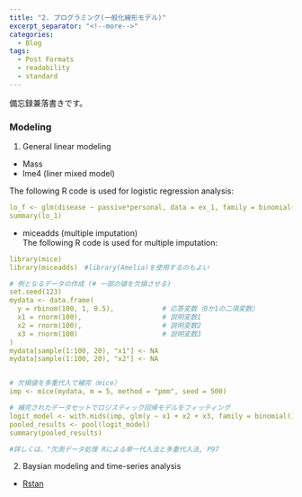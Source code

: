 ```yaml
---
title: "2. プログラミング(一般化線形モデル)"
excerpt_separator: "<!--more-->"
categories:
  - Blog
tags:
  - Post Formats
  - readability
  - standard
---
```

備忘録兼落書きです。


### Modeling
1. General linear modeling
- Mass
- lme4 (liner mixed model)

The following R code is used for logistic regression analysis:
```yaml
lo_f <- glm(disease ~ passive*personal, data = ex_1, family = binomial(link = “logit”))
summary(lo_1)
```

- miceadds (multiple imputation)  
The following R code is used for multiple imputation:

```yaml
library(mice)
library(miceadds)　#library(Amelia)を使用するのもよい

# 例となるデータの作成 (# 一部の値を欠損させる)
set.seed(123)
mydata <- data.frame(
  y = rbinom(100, 1, 0.5),            # 応答変数（0か1の二項変数）
  x1 = rnorm(100),                    # 説明変数1
  x2 = rnorm(100),                    # 説明変数2
  x3 = rnorm(100)                     # 説明変数3
)
mydata[sample(1:100, 20), "x1"] <- NA
mydata[sample(1:100, 20), "x2"] <- NA


# 欠損値を多重代入で補完（mice）
imp <- mice(mydata, m = 5, method = "pmm", seed = 500)

# 補完されたデータセットでロジスティック回帰モデルをフィッティング
logit_model <- with.mids(imp, glm(y ~ x1 + x2 + x3, family = binomial()))
pooled_results <- pool(logit_model)
summary(pooled_results)

#詳しくは、"欠測データ処理 Rによる単一代入法と多重代入法, P97
```

2. Baysian modeling and time-series analysis
- [Rstan](https://mc-stan.org/docs/2_19/stan-users-guide/index.html)
